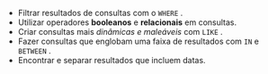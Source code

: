 - Filtrar resultados de consultas com o `WHERE` .
- Utilizar operadores **booleanos** e **relacionais** em consultas.
- Criar consultas mais *dinâmicas e maleáveis* com `LIKE` .
- Fazer consultas que englobam uma faixa de resultados com `IN` e `BETWEEN` .
- Encontrar e separar resultados que incluem datas.